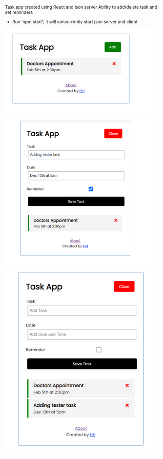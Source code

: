 Task app created using React and json server
Ability to add/delete task and set reminders

- Run 'npm start'; it will concurrently start json server and client

![Task-App](./assets/Task-App.PNG "Task-App")
![Adding-Task](./assets/Adding-Task.PNG "Adding-Task")
![Saved-Task](./assets/Saved-Task.PNG "Saved-Task")
